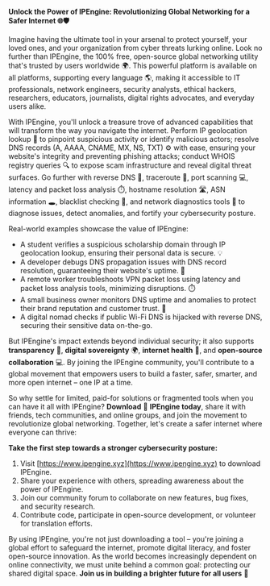 **Unlock the Power of IPEngine: Revolutionizing Global Networking for a Safer Internet 🌐🛡️**

Imagine having the ultimate tool in your arsenal to protect yourself, your loved ones, and your organization from cyber threats lurking online. Look no further than IPEngine, the 100% free, open-source global networking utility that's trusted by users worldwide 🌍. This powerful platform is available on all platforms, supporting every language 🌎, making it accessible to IT professionals, network engineers, security analysts, ethical hackers, researchers, educators, journalists, digital rights advocates, and everyday users alike.

With IPEngine, you'll unlock a treasure trove of advanced capabilities that will transform the way you navigate the internet. Perform IP geolocation lookup 📍 to pinpoint suspicious activity or identify malicious actors; resolve DNS records (A, AAAA, CNAME, MX, NS, TXT) ⚙️ with ease, ensuring your website's integrity and preventing phishing attacks; conduct WHOIS registry queries 🔍 to expose scam infrastructure and reveal digital threat surfaces. Go further with reverse DNS 🔄, traceroute 📡, port scanning 💻, latency and packet loss analysis ⏱️, hostname resolution 🛣️, ASN information 🕳️, blacklist checking 🚫, and network diagnostics tools 🔧 to diagnose issues, detect anomalies, and fortify your cybersecurity posture.

Real-world examples showcase the value of IPEngine:

* A student verifies a suspicious scholarship domain through IP geolocation lookup, ensuring their personal data is secure. 💡
* A developer debugs DNS propagation issues with DNS record resolution, guaranteeing their website's uptime. 🚀
* A remote worker troubleshoots VPN packet loss using latency and packet loss analysis tools, minimizing disruptions. ⏱️
* A small business owner monitors DNS uptime and anomalies to protect their brand reputation and customer trust. 🔑
* A digital nomad checks if public Wi-Fi DNS is hijacked with reverse DNS, securing their sensitive data on-the-go.

But IPEngine's impact extends beyond individual security; it also supports **transparency** 📢, **digital sovereignty** 🌍, **internet health** 🤝, and **open-source collaboration** 💻. By joining the IPEngine community, you'll contribute to a global movement that empowers users to build a faster, safer, smarter, and more open internet – one IP at a time.

So why settle for limited, paid-for solutions or fragmented tools when you can have it all with IPEngine? **Download** 📀 **IPEngine today**, share it with friends, tech communities, and online groups, and join the movement to revolutionize global networking. Together, let's create a safer internet where everyone can thrive:

**Take the first step towards a stronger cybersecurity posture:**

1. Visit [https://www.ipengine.xyz](https://www.ipengine.xyz) to download IPEngine.
2. Share your experience with others, spreading awareness about the power of IPEngine.
3. Join our community forum to collaborate on new features, bug fixes, and security research.
4. Contribute code, participate in open-source development, or volunteer for translation efforts.

By using IPEngine, you're not just downloading a tool – you're joining a global effort to safeguard the internet, promote digital literacy, and foster open-source innovation. As the world becomes increasingly dependent on online connectivity, we must unite behind a common goal: protecting our shared digital space. **Join us in building a brighter future for all users** 🌟